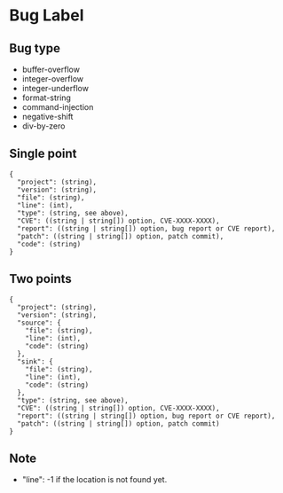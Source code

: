 # Bug Label
## Bug type
- buffer-overflow
- integer-overflow
- integer-underflow
- format-string
- command-injection
- negative-shift
- div-by-zero

## Single point
```
{
  "project": (string),
  "version": (string),
  "file": (string),
  "line": (int),
  "type": (string, see above),
  "CVE": ((string | string[]) option, CVE-XXXX-XXXX),
  "report": ((string | string[]) option, bug report or CVE report),
  "patch": ((string | string[]) option, patch commit),
  "code": (string)
}
```
## Two points
```
{
  "project": (string),
  "version": (string),
  "source": {
    "file": (string),
    "line": (int),
    "code": (string)
  },
  "sink": {
    "file": (string),
    "line": (int),
    "code": (string)
  },
  "type": (string, see above),
  "CVE": ((string | string[]) option, CVE-XXXX-XXXX),
  "report": ((string | string[]) option, bug report or CVE report),
  "patch": ((string | string[]) option, patch commit)
}
```

## Note
- "line": -1 if the location is not found yet.
